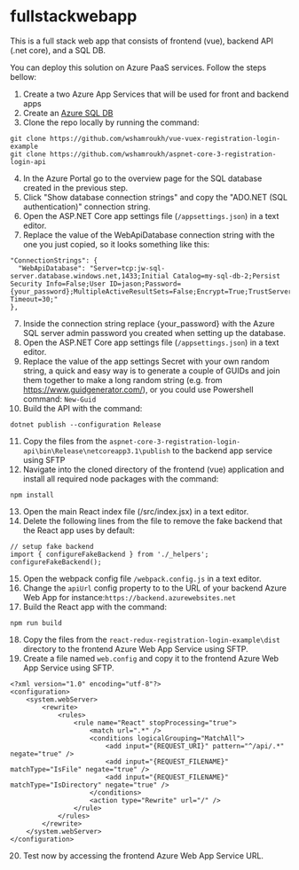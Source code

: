 # fullstackwebapp
This is a full stack web app that consists of frontend (vue), backend API (.net core), and a SQL DB.

You can deploy this solution on Azure PaaS services. Follow the steps bellow:

1. Create a two Azure App Services that will be used for front and backend apps
2. Create an [Azure SQL DB](https://docs.microsoft.com/en-us/azure/azure-sql/database/single-database-create-quickstart?tabs=azure-portal)
3. Clone the repo locally by running the command:
```
git clone https://github.com/wshamroukh/vue-vuex-registration-login-example
git clone https://github.com/wshamroukh/aspnet-core-3-registration-login-api
```
4. In the Azure Portal go to the overview page for the SQL database created in the previous step.
5. Click "Show database connection strings" and copy the "ADO.NET (SQL authentication)" connection string.
5. Open the ASP.NET Core app settings file (`/appsettings.json`) in a text editor.
6. Replace the value of the WebApiDatabase connection string with the one you just copied, so it looks something like this:
```
"ConnectionStrings": {
  "WebApiDatabase": "Server=tcp:jw-sql-server.database.windows.net,1433;Initial Catalog=my-sql-db-2;Persist Security Info=False;User ID=jason;Password={your_password};MultipleActiveResultSets=False;Encrypt=True;TrustServerCertificate=False;Connection Timeout=30;"
},
```
7. Inside the connection string replace {your_password} with the Azure SQL server admin password you created when setting up the database.
8. Open the ASP.NET Core app settings file (`/appsettings.json`) in a text editor.
9. Replace the value of the app settings Secret with your own random string, a quick and easy way is to generate a couple of GUIDs and join them together to make a long random string (e.g. from https://www.guidgenerator.com/), or you could use Powershell command: `New-Guid`
10. Build the API with the command:
```
dotnet publish --configuration Release
```
11. Copy the files from the `aspnet-core-3-registration-login-api\bin\Release\netcoreapp3.1\publish` to the backend app service using SFTP
12. Navigate into the cloned directory of the frontend (vue) application and install all required node packages with the command:
```
npm install
```
13. Open the main React index file (/src/index.jsx) in a text editor.
14. Delete the following lines from the file to remove the fake backend that the React app uses by default: <br />
```
// setup fake backend 
import { configureFakeBackend } from './_helpers';
configureFakeBackend();
```
15. Open the webpack config file `/webpack.config.js` in a text editor.
16. Change the `apiUrl` config property to to the URL of your backend Azure Web App for instance:`https://backend.azurewebsites.net`
17. Build the React app with the command:
```
npm run build
```
18. Copy the files from the `react-redux-registration-login-example\dist` directory to the frontend Azure Web App Service using SFTP.
19. Create a file named `web.config` and copy it to the frontend Azure Web App Service using SFTP.
```
<?xml version="1.0" encoding="utf-8"?>
<configuration>
    <system.webServer>
        <rewrite>
            <rules>
                <rule name="React" stopProcessing="true">
                    <match url=".*" />
                    <conditions logicalGrouping="MatchAll">
                        <add input="{REQUEST_URI}" pattern="^/api/.*" negate="true" />
                        <add input="{REQUEST_FILENAME}" matchType="IsFile" negate="true" />
                        <add input="{REQUEST_FILENAME}" matchType="IsDirectory" negate="true" />
                    </conditions>
                    <action type="Rewrite" url="/" />
                </rule>
            </rules>
        </rewrite>
    </system.webServer>
</configuration>
```
20. Test now by accessing the frontend Azure Web App Service URL.


